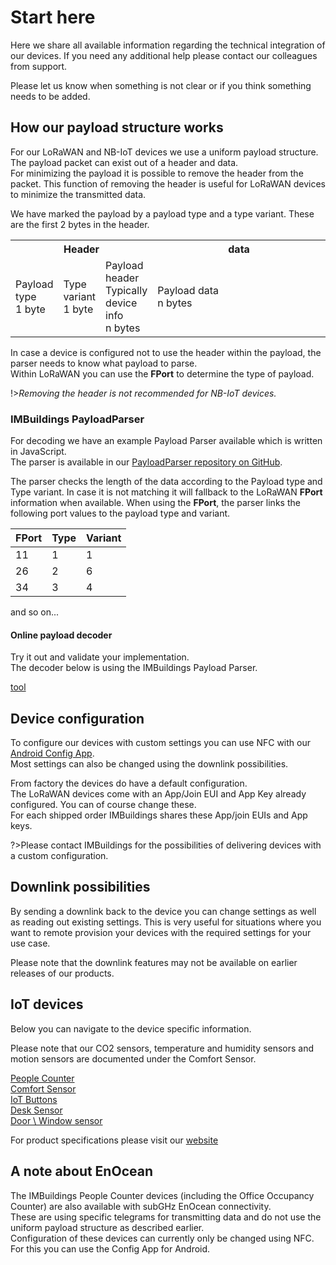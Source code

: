 # Start here

Here we share all available information regarding the technical integration of our devices.
If you need any additional help please contact our colleagues from support.

Please let us know when something is not clear or if you think something needs to be added.

## How our payload structure works
For our LoRaWAN and NB-IoT devices we use a uniform payload structure. The payload packet can exist out of a header and data.<br>
For minimizing the payload it is possible to remove the header from the packet. This function of removing the header is useful for LoRaWAN devices to minimize the transmitted data.

We have marked the payload by a payload type and a type variant. These are the first 2 bytes in the header.

<table>
<tr>
    <th class="payload-header" colspan="3">Header</td>
    <th class="payload-data" width="300">data</td>
</tr>
<tr class="table-details">
    <td>Payload<br>type<br>1 byte</td>
    <td >Type<br>variant<br>1 byte</td>
    <td>Payload header<br>Typically device info<br>n bytes</td>
    <td>Payload data<br>n bytes</td>
</tr>
</table>

In case a device is configured not to use the header within the payload, the parser needs to know what payload to parse.<br>
Within LoRaWAN you can use the **FPort** to determine the type of payload.

!>*Removing the header is not recommended for NB-IoT devices.*

### IMBuildings PayloadParser
For decoding we have an example Payload Parser available which is written in JavaScript.\
The parser is available in our [PayloadParser repository on GitHub](https://github.com/IMBUILDINGS/PayloadParser).

The parser checks the length of the data according to the Payload type and Type variant. In case it is not matching it will fallback to the LoRaWAN **FPort** information when available.
When using the **FPort**, the parser links the following port values to the payload type and variant.

|FPort|Type|Variant|
|-----|----|-------|
|11|1|1|
|26|2|6|
|34|3|4|
and so on...

#### Online payload decoder
Try it out and validate your implementation.<br>
The decoder below is using the IMBuildings Payload Parser.

[tool](./tool.html ':include')

## Device configuration
To configure our devices with custom settings you can use NFC with our [Android Config App](https://support.imbuildings.com/Config-App).<br>
Most settings can also be changed using the downlink possibilities.

From factory the devices do have a default configuration.<br>
The LoRaWAN devices come with an App/Join EUI and App Key already configured. You can of course change these.<br>
For each shipped order IMBuildings shares these App/join EUIs and App keys.

?>Please contact IMBuildings for the possibilities of delivering devices with a custom configuration.

## Downlink possibilities
By sending a downlink back to the device you can change settings as well as reading out existing settings. This is very useful for situations where you want to remote provision your devices with the required settings for your use case.

Please note that the downlink features may not be available on earlier releases of our products.

## IoT devices
Below you can navigate to the device specific information.

Please note that our CO2 sensors, temperature and humidity sensors and motion sensors are documented under the Comfort Sensor.

[People Counter](./reference-guide/people-counter/)<br>
[Comfort Sensor](./reference-guide/comfort-sensor/)<br>
[IoT Buttons](./reference-guide/buttons/)<br>
[Desk Sensor](./reference-guide/desk-sensor/)<br>
[Door \ Window sensor]()

For product specifications please visit our [website](https://www.imbuildings.com)

## A note about EnOcean
The IMBuildings People Counter devices (including the Office Occupancy Counter) are also available with subGHz EnOcean connectivity.\
These are using specific telegrams for transmitting data and do not use the uniform payload structure as described earlier.\
Configuration of these devices can currently only be changed using NFC. For this you can use the Config App for Android.

